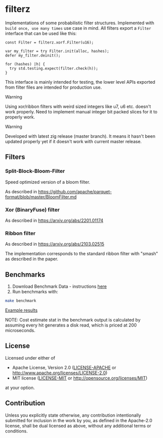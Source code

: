 # filterz

Implementations of some probabilistic filter structures. Implemented with `build once, use many times` use case in mind.
All filters export a `Filter` interface that can be used like this:

```zig
const Filter = filterz.xorf.Filter(u16);

var my_filter = try Filter.init(alloc, hashes);
defer my_filter.deinit();

for (hashes) |h| {
  try std.testing.expect(filter.check(h));
} 
```

This interface is mainly intended for testing, the lower level APIs exported from filter files are intended for production use.

> [!WARNING]
> Using xor/ribbon filters with weird sized integers like u7, u6 etc. doesn't work properly. Need to implement manual integer bit packed slices for it to properly work.

> [!WARNING]
> Developed with latest zig release (master branch).
It means it hasn't been updated properly yet if it doesn't work with current master release.

## Filters

### Split-Block-Bloom-Filter

Speed optimized version of a bloom filter.

As described in https://github.com/apache/parquet-format/blob/master/BloomFilter.md

### Xor (BinaryFuse) filter

As described in https://arxiv.org/abs/2201.01174

### Ribbon filter 

As described in https://arxiv.org/abs/2103.02515

The implementation corresponds to the standard ribbon filter with "smash" as described in the paper.

## Benchmarks

1. Download Benchmark Data - instructions [here](bench-data/README.md)
2. Run benchmarks with:
```bash
make benchmark
```

[Example results](./bench_result_low_hit.txt)

NOTE: Cost estimate stat in the benchmark output is calculated by assuming every hit generates a disk read, which is priced at 200 microseconds.

## License

Licensed under either of

 * Apache License, Version 2.0
   ([LICENSE-APACHE](LICENSE-APACHE) or http://www.apache.org/licenses/LICENSE-2.0)
 * MIT license
   ([LICENSE-MIT](LICENSE-MIT) or http://opensource.org/licenses/MIT)

at your option.

## Contribution

Unless you explicitly state otherwise, any contribution intentionally submitted
for inclusion in the work by you, as defined in the Apache-2.0 license, shall be
dual licensed as above, without any additional terms or conditions.

